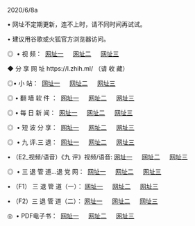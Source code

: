 <p>2020/6/8a
<p>• 网址不定期更新，连不上时，请不同时间再试试。
<p>• 建议用谷歌或火狐官方浏览器访问。
<p>◎  • 视 频： 
<a href="http://hix.csso.cam/" target="_blank">网址一</a> 　 
<a href="http://huc.csso.cam/" target="_blank">网址二</a> 　 
<a href="http://hqo.csso.cam/b.html" target="_blank">网址三</a>
<p>◆ 分 享 网 址  https://l.zhih.ml/  （请 收 藏） </p>

<p>◎•  小 站：  
<a href="http://hix.csso.cam/f.html" target="_blank">网址一</a> 　 
<a href="http://huc.csso.cam/h.html" target="_blank">网址二</a> 　 
<a href="http://hqo.csso.cam/k/" target="_blank">网址三</a></p><p>

<p>◎  • 翻 墙 软 件 ：  
<a href="http://hix.csso.cam/ff/" target="_blank">网址一</a> 　 
<a href="http://huc.csso.cam/s/read/a1_nd.html" target="_blank">网址二</a> 　 
<a href="http://hqo.csso.cam/ff/index.html" target="_blank">网址三</a></p>
<p>◎  • 每 日 新 闻：  
<a href="http://hix.csso.cam/day/" target="_blank">网址一</a> 　 
<a href="http://huc.csso.cam/day/" target="_blank">网址二</a> 　 
<a href="http://hqo.csso.cam/day/index.html" target="_blank">网址三</a></p>
<p>◎   • 短 波 分 享：  
<a href="http://hix.csso.cam/h/" target="_blank">网址一</a> 　 
<a href="http://hqo.csso.cam/h/" target="_blank">网址二</a> 　 
<a href="http://huc.csso.cam/h/index.html" target="_blank">网址三</a></p>
<p>◎   • 九 评.三 退：  
<a href="http://hix.csso.cam/t/" target="_blank">网址一</a> 　 
<a href="http://hqo.csso.cam/v2/index.html" target="_blank">网址二</a> 　 
<a href="http://huc.csso.cam/tt/index.html" target="_blank">网址三</a> 　</p>
<p>  • （E2_视频/语音）《九 评》视频/语音: 
<a href="http://hix.csso.cam/7738.html" target="_blank">网址一</a> 　 
<a href="http://hqo.csso.cam/7614.html" target="_blank">网址二</a> 　 
<a href="http://huc.csso.cam/7633.html" target="_blank">网址三</a></p>
<p>◎   • 三 退 管 道...退 党 网：  
<a href="http://hix.csso.cam/go/td1.html" target="_blank">网址一</a> 　 
<a href="http://hqo.csso.cam/go/td2.html" target="_blank">网址二</a> 　 
<a href="http://huc.csso.cam/go/td3.html" target="_blank">网址三</a></p>
<p>  • （F1） 三 退 管 道（一）： 
<a href="http://hix.csso.cam/dd/" target="_blank">网址一</a> 　 
<a href="http://hqo.csso.cam/s/read/a1_tdx.html" target="_blank">网址二</a> 　 
<a href="http://huc.csso.cam/dd/" target="_blank">网址三</a></p>
<p>  • （F2）三 退 管 道（二）： 
<a href="http://hqo.csso.cam/d/" target="_blank">网址一</a> 　 
<a href="http://hix.csso.cam/d/index.html" target="_blank">网址二</a> 　 
<a href="http://huc.csso.cam/d/" target="_blank">网址三</a></p>
<p>◎   • PDF电子书：  
<a href="http://hix.csso.cam/p/" target="_blank">网址一</a> 　 
<a href="http://huc.csso.cam/p/index.html" target="_blank">网址二</a> 　 
<a href="http://hqo.csso.cam/p/" target="_blank">网址三</a></p>

